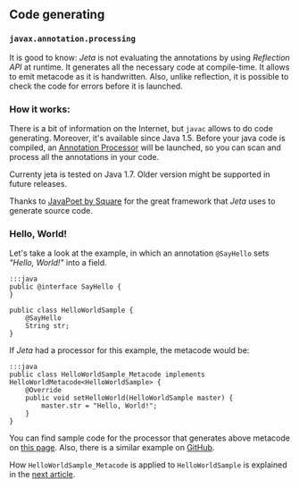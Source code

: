 <div class="page-header">
  <h2>Code generating</h2>
</div>

### `javax.annotation.processing`

It is good to know: *Jeta* is not evaluating the annotations by using *Reflection API* at runtime. It generates all the necessary code at compile-time. It allows to emit metacode as it is handwritten. Also, unlike reflection, it is possible to check the code for errors before it is launched.


### How it works:
There is a bit of information on the Internet, but `javac` allows to do code generating. Moreover, it's available since   Java <span class="label label-info">1.5</span>. Before your java code is compiled, an [Annotation Processor](https://docs.oracle.com/javase/7/docs/api/javax/annotation/processing/Processor.html) will be launched, so you can scan and process all the annotations in your code.

<div class="alert alert-warning" role="alert">
    Currenty jeta is tested on Java 1.7. Older version might be supported in future releases.
</div>

<span class="label label-success">Thanks to</span> [JavaPoet by Square](https://github.com/square/javapoet) for the great framework that *Jeta* uses to generate source code.

### Hello, World!<a name="HelloWorldSample"></a>
Let's take a look at the example, in which an annotation `@SayHello` sets *"Hello, World!"* into a field.

    :::java
    public @interface SayHello {
    }

    public class HelloWorldSample {
        @SayHello
        String str;
    }

If *Jeta* had a processor for this example, the metacode would be:

    :::java
    public class HelloWorldSample_Metacode implements HelloWorldMetacode<HelloWorldSample> {
        @Override
        public void setHelloWorld(HelloWorldSample master) {
            master.str = "Hello, World!";
        }
    }

You can find sample code for the processor that generates above metacode on [this page](/guide/custom-processor). Also, there is a similar example on [GitHub](https://github.com/brooth/jeta-samples).

How `HelloWorldSample_Metacode` is applied to `HelloWorldSample` is explained in the [next article](/guide/at-runtime).
